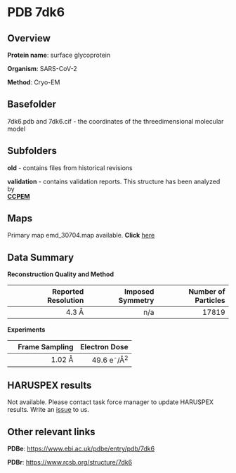 # PDB 7dk6

## Overview

**Protein name**: surface glycoprotein

**Organism**: SARS-CoV-2

**Method**: Cryo-EM



## Basefolder

7dk6.pdb and 7dk6.cif - the coordinates of the threedimensional molecular model

## Subfolders



**old** - contains files from historical revisions

**validation** - contains validation reports. This structure has been analyzed by <br>     [**CCPEM**](https://github.com/thorn-lab/coronavirus_structural_task_force/tree/master/pdb/surface_glycoprotein/SARS-CoV-2/7dk6/validation/ccpem-validation)



## Maps

Primary map emd_30704.map available. **Click** [here](http://ftp.wwpdb.org/pub/emdb/structures/EMD-30704/map/) 

## Data Summary
**Reconstruction Quality and Method**

|   | Reported Resolution | Imposed Symmetry | Number of Particles |
|---|-------------:|----------------:|--------------:|
|   |4.3 Å|n/a|17819|

**Experiments**

|   | Frame Sampling | Electron Dose |
|---|-------------:|----------------:|
|   |1.02 Å|49.6 e<sup>-</sup>/Å<sup>2</sup>|

## HARUSPEX results

Not available. Please contact task force manager to update HARUSPEX results. Write an [issue](https://github.com/thorn-lab/coronavirus_structural_task_force/issues) to us.

## Other relevant links 
**PDBe**:  https://www.ebi.ac.uk/pdbe/entry/pdb/7dk6
 
**PDBr**: https://www.rcsb.org/structure/7dk6 
